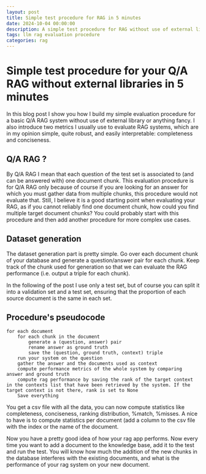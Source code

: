```yaml
---
layout: post
title: Simple test procedure for RAG in 5 minutes
date: 2024-10-04 00:00:00
description: A simple test procedure for RAG without use of external libraries
tags: llm rag evaluation procedure
categories: rag
---
```


# Simple test procedure for your Q/A RAG without external libraries in 5 minutes

In this blog post I show you how I build my simple evaluation procedure for a basic Q/A RAG system without use of external library or anything fancy. I also introduce two metrics I usually use to evaluate RAG systems, which are in my opinion simple, quite robust, and easily interpretable: completeness and conciseness.  

## Q/A RAG ?
By Q/A RAG I mean that each question of the test set is associated to (and can be answered with) one document chunk. This evaluation procedure is for Q/A RAG only because of course if you are looking for an answer for which you must gather data from multiple chunks, this procedure would not evaluate that. Still, I believe it is a good starting point when evaluating your RAG, as if you cannot reliably find one document chunk, how could you find multiple target document chunks? You could probably start with this procedure and then add another procedure for more complex use cases.

## Dataset generation
The dataset generation part is pretty simple. Go over each document chunk of your database and generate a question/answer pair for each chunk. Keep track of the chunk used for generation so that we can evaluate the RAG performance (i.e. output a triple for each chunk).

In the following of the post I use only a test set, but of course you can split it into a validation set and a test set, ensuring that the proportion of each source document is the same in each set. 

## Procedure's pseudocode
```
for each document 
	for each chunk in the document
		generate a (question, answer) pair
		rename answer as ground truth
		save the (question, ground truth, context) triple
	run your system on the question
	gather the answer and the documents used as context
	compute performance metrics of the whole system by comparing answer and ground truth
	compute rag performance by saving the rank of the target context in the contexts list that have been retrieved by the system. If the target context is not there, rank is set to None
	Save everything
```

You get a csv file with all the data, you can now compute statistics like completeness, conciseness, ranking distribution, %match, %misses. A nice to have is to compute statistics per document (add a column to the csv file with the index or the name of the document. 

Now you have a pretty good idea of how your rag app performs. Now every time you want to add a document to the knowledge base, add it to the test and run the test. You will know how much the addition of the new chunks in the database interferes with the existing documents, and what is the performance of your rag system on your new document.


